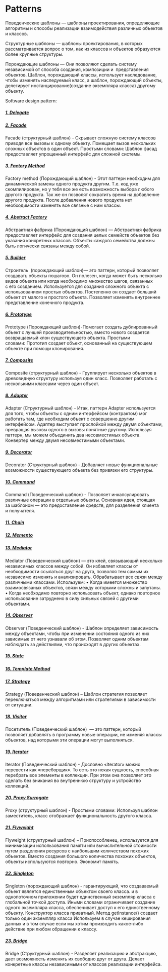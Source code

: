 # Patterns
Поведенческие шаблоны — шаблоны проектирования, определяющие алгоритмы и способы реализации взаимодействия 
различных объектов и классов.

Структурные шаблоны — шаблоны проектирования, в которых рассматривается вопрос
о том, как из классов и объектов образуются более крупные структуры.

Порождающие шаблоны —  Они позволяют сделать систему независимой от способа создания, композиции и 
представления объектов. Шаблон, порождающий классы, использует наследование, чтобы изменять наследуемый класс, 
а шаблон, порождающий объекты, делегирует  инстанцирование(создание экземпляра класса) другому объекту.

Software design pattern:

##### [1. Delegate](https://github.com/AlSidorenko/Patterns/tree/master/src/delegate)

##### [2. Facade](https://github.com/AlSidorenko/Patterns/tree/master/src/facade)
Facade (структурный шаблон) - Скрывает сложную систему классов приводя все вызовы к одному объекту. 
Помещает вызов нескольких сложных объектов в один объект. Простыми словами: Шаблон фасад предоставляет 
упрощенный интерфейс для сложной системы.

##### [3. Factory Method](https://github.com/AlSidorenko/Patterns/tree/master/src/factory)
Factory method (Порождающий шаблон) - Этот паттерн необходим для динамической замены одного продукта другим. 
Т.е. код уже скомпилирован, но у тебя все же есть возможность выбора любого другого продукта. 
Так же он позволят сократить время на добавление другого продукта. После добавления нового продукта 
нет необходимости изменять все связные с ним классы.

##### [4. Abstract Factory](https://github.com/AlSidorenko/Patterns/tree/master/src/abstract_factory)
Абстрактная фабрика (Порождающий шаблон) — Абстрактная фабрика предоставляет интерфейс для создания целых 
семейств объектов без указания конкретных классов. Объекты каждого семейства должны быть логически 
связаны между собой.

##### [5. Builder](https://github.com/AlSidorenko/Patterns/tree/master/src/builder)
Строитель  (порождающий шаблон)— это паттерн, который позволяет создавать объекты пошагово. 
Он полезен, когда может быть несколько видов объекта или когда необходимо множество шагов, связанных с его созданием.
Используется для создания сложного объекта с использованием простых объектов. Постепенно он создает больший 
объект от малого и простого объекта. Позволяет изменять внутреннее представление конечного продукта.

##### [6. Prototype](https://github.com/AlSidorenko/Patterns/tree/master/src/prototype)
Prototype (Порождающий шаблон)-Помогает создать дублированный объект с лучшей производительностью, 
вместо нового создается возвращаемый клон существующего объекта. Простыми словами: Прототип создает объект, 
основанный на существующем объекте при помощи клонирования.

##### [7. Composite](https://github.com/AlSidorenko/Patterns/tree/master/src/composite)
Composite (структурный шаблон) - Группирует несколько объектов в древовидную структуру используя один класс. 
Позволяет работать с несколькими классами через один объект.

##### [8. Adapter](https://github.com/AlSidorenko/Patterns/tree/master/src/adapter)
Adapter (Структурный шаблон) - Итак, паттерн Adapter используется для того, чтобы объекты с одним интерфейсом 
(контрактом) мог работать там, где необходим объект с совершенно другим интерфейсом. Адаптер выступает прослойкой 
между двумя объектами, превращая вызовы одного в вызовы понятные другому. Используя паттерн, мы можем объединить 
два несовместимых объекта. Конвертер между двумя несовместимыми объектами.

##### [9. Decorator](https://github.com/AlSidorenko/Patterns/tree/master/src/decorator)
Decorator (Структурный шаблон) - Добавляет новые функциональные возможности существующего объекта 
без привязки его структуры.

##### [10. Command](https://github.com/AlSidorenko/Patterns/tree/master/src/command)
Command (Поведенческий шаблон) - Позволяет инкапсулировать различные операции в отдельные объекты. Основная идея, 
стоящая за шаблоном — это предоставление средств, для разделения клиента и получателя.

##### [11. Chain](https://github.com/AlSidorenko/Patterns/tree/master/src/chain)

##### [12. Memento](https://github.com/AlSidorenko/Patterns/tree/master/src/memento)

##### [13. Mediator](https://github.com/AlSidorenko/Patterns/tree/master/src/mediator)
Mediator (Поведенческий шаблон) — это клей, связывающий несколько независимых классов между собой. 
Он избавляет классы от необходимости ссылаться друг на друга, позволяя тем самым их независимо 
изменять и анализировать. Обрабатывает все связи между различными классами.
Используем:
    • Когда имеется множество взаимосвязаных объектов, связи между которыми сложны и запутаны.
    • Когда необходимо повторно использовать объект, однако повторное использование затруднено в силу сильных 
      связей с другими объектами.
      
##### [14. Observer](https://github.com/AlSidorenko/Patterns/tree/master/src/observer)
Observer (Поведенческий шаблон) - Шаблон определяет зависимость между объектами, чтобы при изменении состояния 
одного из них зависимые от него узнавали об этом. Позволяет одним объектам наблюдать за действиями, 
что происходят в других объектах.

##### [15. State](https://github.com/AlSidorenko/Patterns/tree/master/src/state)

##### [16. Template Method](https://github.com/AlSidorenko/Patterns/tree/master/src/template_method)

##### [17. Strategy](https://github.com/AlSidorenko/Patterns/tree/master/src/strategy)
Strategy (Поведенческий шаблон) – Шаблон стратегия позволяет переключаться между алгоритмами или стратегиями 
в зависимости от ситуации.

##### [18. Visitor](https://github.com/AlSidorenko/Patterns/tree/master/src/visitor)
Посетитель (Поведенческий шаблон)  — это паттерн, который позволяет добавлять в программу новые операции, 
не изменяя классы объектов, над которыми эти операции могут выполняться.

##### [19. Iterator](https://github.com/AlSidorenko/Patterns/tree/master/src/iterator)
Iterator (Поведенческий шаблон) - Дословно «Iterator» можно перевести как «переборщик». То есть это некая сущность, 
способная перебрать все элементы в коллекции. При этом она позволяет это сделать без вникания во внутреннюю 
структуру и устройство коллекций.

##### [20. Proxy Surrogate](https://github.com/AlSidorenko/Patterns/tree/master/src/proxy_surrogate)
Proxy (структурный шаблон) - Простыми словами: Используя шаблон заместитель, класс отображает функциональность
другого класса.

##### [21. Flyweight](https://github.com/AlSidorenko/Patterns/tree/master/src/flyweight)
Flyweight (структурный шаблон) – Приспособленец, используется для минимизации использования памяти или 
вычислительной стоимости путем разделения ресурсов с наибольшим количеством похожих объектов. Вместо создания 
большого количества похожих объектов, объекты используются повторно. Экономит память.

##### [22. Singleton](https://github.com/AlSidorenko/Patterns/tree/master/src/singleton)
Singleton (порождающий шаблон) - гарантирующий, что создаваемый объект является единственным объектом своего класса.
и в однопоточном приложении будет единственный экземпляр класса с глобальной точкой доступа. Иными словами 
ограничивает создание одного экземпляра класса, обеспечивает доступ к его единственному объекту. 
Конструктор класса приватный. Метод getInstance() создает только один экземпляр класса
Используем в случае кеширования данных и в том случае если мы хотим производить какое-либо действие при 
любом обращении к классу.

##### [23. Bridge]()
Bridge (Структурный шаблон) - Разделяет реализацию и абстракцию, дает возможность изменять их свободно друг от друга. 
Делает конкретные классы независимыми от классов реализации интерфейса.